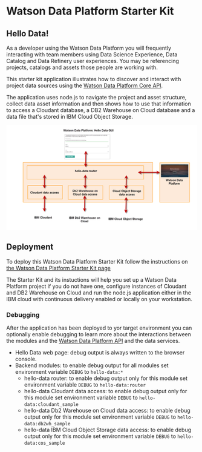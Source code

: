 # Watson Data Platform Starter Kit
## Hello Data!

As a developer using the Watson Data Platform you will frequently interacting with team members using Data Science Experience, Data Catalog and Data Refinery user experiences. You may be referencing projects, catalogs and assets those people are working with.

This starter kit application illustrates how to discover and interact with project data sources using the [Watson Data Platform Core API](https://wdp-api-registry.mybluemix.net/api-explorer/). 

The application uses node.js to navigate the project and asset structure, collect data asset information and then shows how to use that information to access a Cloudant database, a DB2 Warehouse on Cloud database and a data file that's stored in IBM Cloud Object Storage.

![overview](img/skit_overview.png)

## Deployment
To deploy this Watson Data Platform Starter Kit follow the instructions on [the Watson Data Platform Starter Kit page](https://dev-console.stage1.bluemix.net/developer/dataplatform/starter-kits)

The Starter Kit and its instuctions will help you set up a Watson Data Platform project if you do not have one, configure instances of Cloudant and DB2 Warehouse on Cloud and run the node.js application either in the IBM cloud with continuous delivery enabled or locally on your workstation. 

### Debugging 
After the application has been deployed to yor target environment you can optionally enable debugging to learn more about the interactions between the modules and the [Watson Data Platform API](https://wdp-api-registry.mybluemix.net/api-explorer/) and the data services.
 * Hello Data web page: debug output is always written to the browser console.
 * Backend modules: to enable debug output for all modules set environment variable `DEBUG` to `hello-data:*`
   * hello-data router: to enable debug output only for this module set environment variable `DEBUG` to `hello-data:router`
   * hello-data Cloudant data access: to enable debug output only for this module set environment variable `DEBUG` to `hello-data:cloudant_sample`
   * hello-data Db2 Warehouse on Cloud data access: to enable debug output only for this module set environment variable `DEBUG` to `hello-data:db2wh_sample`
   * hello-data IBM Cloud Object Storage data access: to enable debug output only for this module set environment variable `DEBUG` to `hello-data:cos_sample`
